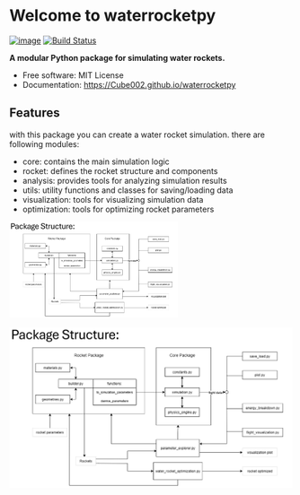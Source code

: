 # Welcome to waterrocketpy


[![image](https://img.shields.io/pypi/v/waterrocketpy.svg)](https://pypi.python.org/pypi/waterrocketpy)
[![Build Status](https://github.com/Cube002/waterrocketpy/actions/workflows/windows.yml/badge.svg)](https://github.com/Cube002/waterrocketpy/actions)



**A modular Python package for simulating water rockets.**


-   Free software: MIT License
-   Documentation: <https://Cube002.github.io/waterrocketpy>
    

## Features

with this package you can create a water rocket simulation.
there are following modules:
- core: contains the main simulation logic
- rocket: defines the rocket structure and components
- analysis: provides tools for analyzing simulation results
- utils: utility functions and classes for saving/loading data
- visualization: tools for visualizing simulation data
- optimization: tools for optimizing rocket parameters


<img src="images/package_structure.jpg" alt="Package Structure" width="300" style="aspect-ratio:auto;">

![Package Structure](images/package_structure.jpg)

